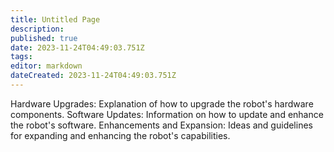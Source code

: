 ```yaml
---
title: Untitled Page
description: 
published: true
date: 2023-11-24T04:49:03.751Z
tags: 
editor: markdown
dateCreated: 2023-11-24T04:49:03.751Z
---
```


Hardware Upgrades: Explanation of how to upgrade the robot's hardware components.
Software Updates: Information on how to update and enhance the robot's software.
Enhancements and Expansion: Ideas and guidelines for expanding and enhancing the robot's capabilities.